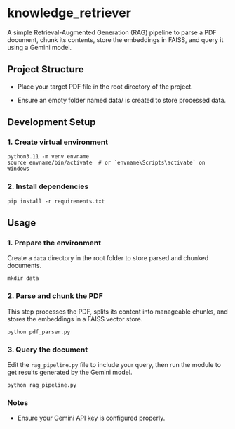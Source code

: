 # knowledge_retriever

A simple Retrieval-Augmented Generation (RAG) pipeline to parse a PDF document, chunk its contents, store the embeddings in FAISS, and query it using a Gemini model.

## Project Structure
* Place your target PDF file in the root directory of the project.

* Ensure an empty folder named data/ is created to store processed data.

## Development Setup

### 1. Create virtual environment

```shell
python3.11 -m venv envname
source envname/bin/activate  # or `envname\Scripts\activate` on Windows
```

### 2. Install dependencies
```shell
pip install -r requirements.txt
```

## Usage
### 1. Prepare the environment

Create a `data` directory in the root folder to store parsed and chunked documents.

```shell
mkdir data
```

### 2. Parse and chunk the PDF

This step processes the PDF, splits its content into manageable chunks, and stores the embeddings in a FAISS vector store.

```shell
python pdf_parser.py
```

### 3. Query the document

Edit the `rag_pipeline.py` file to include your query, then run the module to get results generated by the Gemini model.

```shell
python rag_pipeline.py
```

### Notes
* Ensure your Gemini API key is configured properly.
